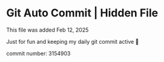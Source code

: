 # Git Auto Commit | Hidden File

This file was added Feb 12, 2025

Just for fun and keeping my daily git commit active 🤪

commit number: 3154903
